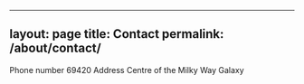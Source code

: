 
---
layout: page
title: Contact
permalink: /about/contact/
---

Phone number  69420
Address  Centre of the Milky Way Galaxy
